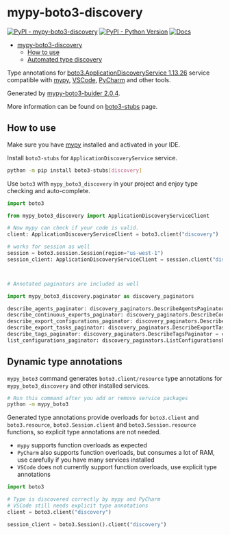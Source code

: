 # mypy-boto3-discovery

[![PyPI - mypy-boto3-discovery](https://img.shields.io/pypi/v/mypy-boto3-discovery.svg?color=blue)](https://pypi.org/project/mypy-boto3-discovery)
[![PyPI - Python Version](https://img.shields.io/pypi/pyversions/mypy-boto3-discovery.svg?color=blue)](https://pypi.org/project/mypy-boto3-discovery)
[![Docs](https://img.shields.io/readthedocs/mypy-boto3-builder.svg?color=blue)](https://mypy-boto3-builder.readthedocs.io/)

- [mypy-boto3-discovery](#mypy-boto3-discovery)
  - [How to use](#how-to-use)
  - [Automated type discovery](#automated-type-discovery)

Type annotations for
[boto3.ApplicationDiscoveryService 1.13.26](https://boto3.amazonaws.com/v1/documentation/api/1.13.26/reference/services/discovery.html#ApplicationDiscoveryService) service
compatible with [mypy](https://github.com/python/mypy), [VSCode](https://code.visualstudio.com/),
[PyCharm](https://www.jetbrains.com/pycharm/) and other tools.

Generated by [mypy-boto3-buider 2.0.4](https://github.com/vemel/mypy_boto3_builder).

More information can be found on [boto3-stubs](https://pypi.org/project/boto3-stubs/) page.

## How to use

Make sure you have [mypy](https://github.com/python/mypy) installed and activated in your IDE.

Install `boto3-stubs` for `ApplicationDiscoveryService` service.

```bash
python -m pip install boto3-stubs[discovery]
```

Use `boto3` with `mypy_boto3_discovery` in your project and enjoy type checking and auto-complete.

```python
import boto3

from mypy_boto3_discovery import ApplicationDiscoveryServiceClient

# Now mypy can check if your code is valid.
client: ApplicationDiscoveryServiceClient = boto3.client("discovery")

# works for session as well
session = boto3.session.Session(region="us-west-1")
session_client: ApplicationDiscoveryServiceClient = session.client("discovery")



# Annotated paginators are included as well

import mypy_boto3_discovery.paginator as discovery_paginators

describe_agents_paginator: discovery_paginators.DescribeAgentsPaginator = client.get_paginator("describe_agents")
describe_continuous_exports_paginator: discovery_paginators.DescribeContinuousExportsPaginator = client.get_paginator("describe_continuous_exports")
describe_export_configurations_paginator: discovery_paginators.DescribeExportConfigurationsPaginator = client.get_paginator("describe_export_configurations")
describe_export_tasks_paginator: discovery_paginators.DescribeExportTasksPaginator = client.get_paginator("describe_export_tasks")
describe_tags_paginator: discovery_paginators.DescribeTagsPaginator = client.get_paginator("describe_tags")
list_configurations_paginator: discovery_paginators.ListConfigurationsPaginator = client.get_paginator("list_configurations")
```

## Dynamic type annotations

`mypy_boto3` command generates `boto3.client/resource` type annotations for
`mypy_boto3_discovery` and other installed services.

```bash
# Run this command after you add or remove service packages
python -m mypy_boto3
```

Generated type annotations provide overloads for `boto3.client` and `boto3.resource`,
`boto3.Session.client` and `boto3.Session.resource` functions,
so explicit type annotations are not needed.

- `mypy` supports function overloads as expected
- `PyCharm` also supports function overloads, but consumes a lot of RAM, use carefully if you have many services installed
- `VSCode` does not currently support function overloads, use explicit type annotations

```python
import boto3

# Type is discovered correctly by mypy and PyCharm
# VSCode still needs explicit type annotations
client = boto3.client("discovery")

session_client = boto3.Session().client("discovery")
```